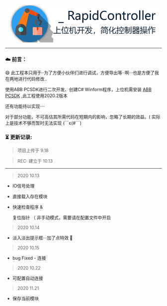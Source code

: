 ![Logo](https://github.com/FreeXMelody/RapidController/blob/master/ReadMe/logo.png)

------



### ☁️ 前言：

😄 此工程本只用于··为了方便小伙伴们进行调试，方便导出等··啊···也是方便了我在两地进行代码修改..

 使用ABB PCSDK进行二次开发、创建C# Winform程序，上位机需安装 [ABB PCSDK](https://developercenter.robotstudio.com/pc-sdk/download) ,此工程使用2020.2版本

还有功能待以实现····

对于部分功能，不可高估其所需代码在短期内的影响，忽略了长期的效益。( 实际上是技术不够而暂时无法实现 (￣ε(#￣)

### ⏳ 更新记录:

> 项目上传于 9.18

> REC· 建立于 10.13

---

> 2020 10.13

- IO信号处理

- 直接载入存在模块

- 快速检查程序 &

  复位指针 （ 非手动模式，需要请在配置文件中开启

> 2020 10.14

- 淡入淡出提示框···加了点特效 🤣

> 2020 10.15

- bug Fixed - 连接

> 2020 10.22

- 可配置自动连接

> 2020 11.21

- 保存当前模块
